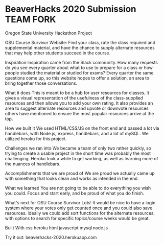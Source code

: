 # BeaverHacks 2020 Submission TEAM FORK
Oregon State University Hackathon Project

OSU Course Survivor Website:  Find your class, rate the class required and supplemental material, and have the chance to supply alternate resources that may help other students succeed in the course.



Inspiration
Inspiration came from the Slack community. How many requests do you see every quarter about what to use to prepare for a class or how people studied the material or studied for exams? Every quarter the same questions come up, so this website hopes to offer a solution, an area to bring together those conversations.

What it does
This is meant to be a hub for user resources for classes. It gives a visual representation of the usefulness of the class-supplied resources and then allows you to add your own rating. It also provides an area to suggest alternate resources and upvote or downvote resources others have mentioned to ensure the most popular resources arrive at the top.

How we built it
We used HTML/CSS/JS on the front end and passed a lot via handlebars, with Node.js, express, handlebars, and a lot of mySQL. We utilized heroku for this project.

Challenges we ran into
We became a team of only two rather quickly, so trying to create a usable project in the short time was probably the most challenging. Heroku took a while to get working, as well as learning more of the nuances of handlebars.

Accomplishments that we are proud of
We are proud we actually came up with something that looks clean and works as intended in the end.

What we learned
You are not going to be able to do everything you wish you could. Focus and start early, and be proud of what you do finish.

What's next for OSU Course Survivor
Lots! It would be nice to have a login system where your votes only get counted once and you could also save resources. Ideally we could add sort functions for the alternate resources, with options to search for specific topics/course weeks would be great.

Built With
css
heroku
html
javascript
mysql
node.js

Try it out:
 beaverhacks-2020.herokuapp.com

